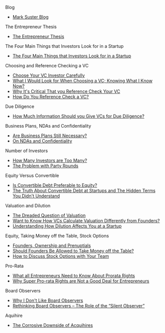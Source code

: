 Blog
*   [Mark Suster Blog](http://www.bothsidesofthetable.com)

The Entrepreneur Thesis
*   [The Entrepreneur Thesis](http://www.bothsidesofthetable.com/2010/03/01/the-entrepreneur-thesis)

The Four Main Things that Investors Look for in a Startup
*   [The Four Main Things that Investors Look for in a Startup](http://www.bothsidesofthetable.com/2010/10/06/the-four-main-things-that-investors-look-for-in-a-startup)

Choosing and Reference Checking a VC
*   [Choose Your VC Investor Carefully](http://www.bothsidesofthetable.com/2009/10/25/choose-your-vc-investor-carefully)
*   [What I Would Look for When Choosing a VC; Knowing What I Know Now?](http://www.bothsidesofthetable.com/2014/01/22/what-i-would-look-for-when-choosing-a-vc-knowing-what-i-know-now)
*   [Why It's Critical That you Reference Check Your VC](http://www.bothsidesofthetable.com/2010/12/14/why-its-critical-that-you-reference-check-your-vc)
*   [How Do You Reference Check a VC?](http://www.bothsidesofthetable.com/2010/02/08/how-do-you-reference-check-a-vc)

Due Diligence
*   [How Much Information Should you Give VCs for Due Diligence?](http://www.bothsidesofthetable.com/2012/08/27/how-much-information-should-you-give-vcs-for-due-diligence)

Business Plans, NDAs and Confidentiality
*   [Are Business Plans Still Necessary?](http://www.bothsidesofthetable.com/2009/11/03/are-business-plans-still-necessary)
*   [On NDAs and Confidentiality](http://www.bothsidesofthetable.com/2009/07/26/on-ndas-and-confidentiality)

Number of Investors
*   [How Many Investors are Too Many?](http://www.bothsidesofthetable.com/2011/02/22/how-many-investors-are-too-many)
*   [The Problem with Party Rounds](http://www.bothsidesofthetable.com/2011/09/01/the-problem-with-collecting-logos-at-startups)

Equity Versus Convertible
*   [Is Convertible Debt Preferable to Equity?](http://www.bothsidesofthetable.com/2010/08/30/is-convertible-debt-preferable-to-equity)
*   [The Truth About Convertible Debt at Startups and The Hidden Terms You Didn't Understand](http://www.bothsidesofthetable.com/2012/09/05/the-truth-about-convertible-debt-at-startups-and-the-hidden-terms-you-didnt-understand)

Valuation and Dilution
*   [The Dreaded Question of Valuation](http://www.bothsidesofthetable.com/2009/07/28/the-dreaded-question-of-valuation)
*   [Want to Know How VCs Calculate Valuation Differently from Founders?](http://www.bothsidesofthetable.com/2010/07/22/want-to-know-how-vcs-calculate-valuation-differently-from-founders)
*   [Understanding How Dilution Affects You at a Startup](http://www.bothsidesofthetable.com/2011/10/14/understanding-how-dilution-affects-you-at-a-startup)

Equity, Taking Money off the Table, Stock Options
*   [Founders, Ownership and Prenuptials](http://www.bothsidesofthetable.com/2009/08/18/founders-ownership-and-stock-options)
*   [Should Founders Be Allowed to Take Money off the Table?](http://www.bothsidesofthetable.com/2009/09/02/should-founders-be-allowed-to-take-money-off-the-table)
*   [How to Discuss Stock Options with Your Team](http://www.bothsidesofthetable.com/2010/09/06/how-to-discuss-stock-options-with-your-team)

Pro-Rata
*   [What all Entrepreneurs Need to Know About Prorata Rights](http://www.bothsidesofthetable.com/2014/10/12/the-authoritative-guide-to-prorata-rights)
*   [Why Super Pro-rata Rights are Not a Good Deal for Entrepreneurs](http://www.bothsidesofthetable.com/2011/09/25/why-super-pro-rata-rights-are-not-a-good-deal-for-entrepreneurs)

Board Observers
*   [Why I Don't Like Board Observers](http://www.bothsidesofthetable.com/2009/10/14/when-the-board-of-a-startup-votes-theres-a-problem)
*   [Rethinking Board Observers – The Role of the “Silent Observer”](http://www.bothsidesofthetable.com/2012/08/16/rethinking-board-observers-the-role-of-the-silent-observer)

Aquihire
*   [The Corrosive Downside of Acquihires](http://www.bothsidesofthetable.com/2013/05/13/the-corrosive-downside-of-acquihires)


